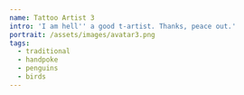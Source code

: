 ```yaml
---
name: Tattoo Artist 3
intro: 'I am hell'' a good t-artist. Thanks, peace out.'
portrait: /assets/images/avatar3.png
tags:
  - traditional
  - handpoke
  - penguins
  - birds
---
```


